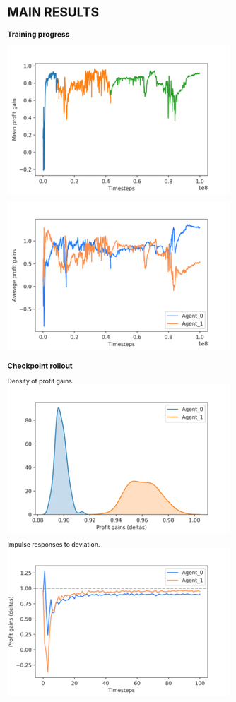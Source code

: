 # MAIN RESULTS

### Training progress

![](https://github.com/Lorenzo-Giardi/algorithmic-pricing/blob/master/train_results/Azure_ApexDQN_Cont/Plots_training/training_metrics_2.png)

![](https://github.com/Lorenzo-Giardi/algorithmic-pricing/blob/master/train_results/Azure_ApexDQN_Cont/Plots_training/training_metrics_4.png)

### Checkpoint rollout
Density of profit gains.
![](https://github.com/Lorenzo-Giardi/algorithmic-pricing/blob/master/train_results/Azure_ApexDQN_Cont/Plots_850th_checkpoint/bivariate-density-deltas-3.png)

Impulse responses to deviation.
![](https://github.com/Lorenzo-Giardi/algorithmic-pricing/blob/master/train_results/Azure_ApexDQN_Cont/Plots_850th_checkpoint/deltas-irf-shortdev-3.png)
